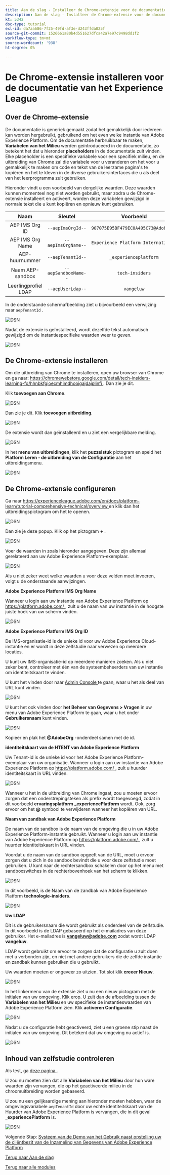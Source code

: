 ```yaml
---
title: Aan de slag - Installeer de Chrome-extensie voor de documentatie van het Experience League
description: Aan de slag - Installeer de Chrome-extensie voor de documentatie van het Experience League
kt: 5342
doc-type: tutorial
exl-id: da7aa686-7f25-49fd-af3e-d243ffda025f
source-git-commit: 1526661a80b4d551627dfca42a7e97c9498dd1f2
workflow-type: tm+mt
source-wordcount: '938'
ht-degree: 0%

---
```


# De Chrome-extensie installeren voor de documentatie van het Experience League

## Over de Chrome-extensie

De documentatie is generiek gemaakt zodat het gemakkelijk door iedereen kan worden hergebruikt, gebruikend om het even welke instantie van Adobe Experience Platform.
Om de documentatie herbruikbaar te maken, **Variabelen van het Milieu** werden geïntroduceerd in de documentatie, zo betekent het dat u hieronder **placeholders** in de documentatie zult vinden. Elke placeholder is een specifieke variabele voor een specifiek milieu, en de uitbreiding van Chrome zal die variabele voor u veranderen om het voor u gemakkelijk te maken om code en tekst van de leerzame pagina&#39;s te kopiëren en het te kleven in de diverse gebruikersinterfaces die u als deel van het leerprogramma zult gebruiken.

Hieronder vindt u een voorbeeld van dergelijke waarden. Deze waarden kunnen momenteel nog niet worden gebruikt, maar zodra u de Chrome-extensie installeert en activeert, worden deze variabelen gewijzigd in normale tekst die u kunt kopiëren en opnieuw kunt gebruiken.

| Naam | Sleutel | Voorbeeld |
|:-------------:| :---------------:| :---------------:|
| AEP IMS Org ID | `--aepImsOrgId--` | `907075E95BF479EC0A495C73@AdobeOrg` |
| AEP IMS Org Name | `--aepImsOrgName--` | `Experience Platform International` |
| AEP-huurnummer | `--aepTenantId--` | `_experienceplatform` |
| Naam AEP-sandbox | `--aepSandboxName--` | `tech-insiders` |
| Leerlingprofiel LDAP | `--aepUserLdap--` | `vangeluw` |

In de onderstaande schermafbeelding ziet u bijvoorbeeld een verwijzing naar `aepTenantId` .

![ DSN ](./images/mod7before.png)

Nadat de extensie is geïnstalleerd, wordt dezelfde tekst automatisch gewijzigd om de instantiespecifieke waarden weer te geven.

![ DSN ](./images/mod7.png)

## De Chrome-extensie installeren

Om die uitbreiding van Chrome te installeren, open uw browser van Chrome en ga naar: [ https://chromewebstore.google.com/detail/tech-insiders-learning-fo/hhnbkfgioecmhimdhooigajdajplinfi ](https://chromewebstore.google.com/detail/tech-insiders-learning-fo/hhnbkfgioecmhimdhooigajdajplinfi). Dan zie je dit.

Klik **toevoegen aan Chrome**.

![ DSN ](./images/c2.png)

Dan zie je dit. Klik **toevoegen uitbreiding**.

![ DSN ](./images/c3.png)

De extensie wordt dan geïnstalleerd en u ziet een vergelijkbare melding.

![ DSN ](./images/c4.png)

In het **menu van uitbreidingen**, klik het **puzzelstuk** pictogram en speld het **Platform Leren - de uitbreiding van de Configuratie** aan het uitbreidingsmenu.

![ DSN ](./images/c6.png)

## De Chrome-extensie configureren

Ga naar [ https://experienceleague.adobe.com/en/docs/platform-learn/tutorial-comprehensive-technical/overview ](https://experienceleague.adobe.com/en/docs/platform-learn/tutorial-comprehensive-technical/overview) en klik dan het uitbreidingspictogram om het te openen.

![ DSN ](./images/tuthome.png)

Dan zie je deze popup. Klik op het pictogram **+** .

![ DSN ](./images/c7.png)

Voer de waarden in zoals hieronder aangegeven. Deze zijn allemaal gerelateerd aan uw Adobe Experience Platform-exemplaar.

![ DSN ](./images/c8.png)

Als u niet zeker weet welke waarden u voor deze velden moet invoeren, volgt u de onderstaande aanwijzingen.

**Adobe Experience Platform IMS Org Name**

Wanneer u login aan uw instantie van Adobe Experience Platform op [ https://platform.adobe.com/ ](https://platform.adobe.com/), zult u de naam van uw instantie in de hoogste juiste hoek van uw scherm vinden.

![ DSN ](./images/aepname.png)

**Adobe Experience Platform IMS Org ID**

De IMS-organisatie-id is de unieke id voor uw Adobe Experience Cloud-instantie en er wordt in deze zelfstudie naar verwezen op meerdere locaties.

U kunt uw IMS-organisatie-id op meerdere manieren zoeken. Als u niet zeker bent, controleer met één van de systeembeheerders van uw instantie om identiteitskaart te vinden.

U kunt het vinden door naar [ Admin Console ](https://adminconsole.adobe.com/) te gaan, waar u het als deel van URL kunt vinden.

![ DSN ](./images/aepid1.png)

U kunt het ook vinden door **het Beheer van Gegevens > Vragen** in uw menu van Adobe Experience Platform te gaan, waar u het onder **Gebruikersnaam** kunt vinden.

![ DSN ](./images/aepid2.png)

Kopieer en plak het **@AdobeOrg** -onderdeel samen met de id.

**identiteitskaart van de HTENT van Adobe Experience Platform**

Uw Tenant-id is de unieke id voor het Adobe Experience Platform-exemplaar van uw organisatie. Wanneer u login aan uw instantie van Adobe Experience Platform op [ https://platform.adobe.com/ ](https://platform.adobe.com/), zult u huurder identiteitskaart in URL vinden.

![ DSN ](./images/aeptenantid.png)

Wanneer u het in de uitbreiding van Chrome ingaat, zou u moeten ervoor zorgen dat een onderstrepingsteken als prefix wordt toegevoegd, zodat in dit voorbeeld **ervaringsplatform** **_experiencePlatform** wordt. Ook, zorg ervoor om het **@** symbool te verwijderen wanneer het kopiëren van URL.

**Naam van zandbak van Adobe Experience Platform**

De naam van de sandbox is de naam van de omgeving die u in uw Adobe Experience Platform-instantie gebruikt. Wanneer u login aan uw instantie van Adobe Experience Platform op [ https://platform.adobe.com/ ](https://platform.adobe.com/), zult u huurder identiteitskaart in URL vinden.

Voordat u de naam van de sandbox opgeeft van de URL, moet u ervoor zorgen dat u zich in de sandbox bevindt die u voor deze zelfstudie moet gebruiken. U kunt naar de rechtersandbox schakelen door op het menu met sandboxswitches in de rechterbovenhoek van het scherm te klikken.

![ DSN ](./images/aepsandboxsw.png)

In dit voorbeeld, is de Naam van de zandbak van Adobe Experience Platform **technologie-insiders**.

![ DSN ](./images/aepsname.png)

**Uw LDAP**

Dit is de gebruikersnaam die wordt gebruikt als onderdeel van de zelfstudie. In dit voorbeeld is de LDAP gebaseerd op het e-mailadres van deze gebruiker. Het e-mailadres is **vangeluw@adobe.com** zodat wordt LDAP **vangeluw**.

LDAP wordt gebruikt om ervoor te zorgen dat de configuratie u zult doen met u verbonden zijn, en niet met andere gebruikers die de zelfde instantie en zandbak kunnen gebruiken die u gebruikt.

Uw waarden moeten er ongeveer zo uitzien.
Tot slot klik **creeer Nieuw**.

![ DSN ](./images/c8a.png)


In het linkermenu van de extensie ziet u nu een nieuw pictogram met de initialen van uw omgeving. Klik erop. U zult dan de afbeelding tussen de **Variabelen van het Milieu** en uw specifieke de instantieswaarden van Adobe Experience Platform zien. Klik **activeren Configuratie**.

![ DSN ](./images/c9.png)

Nadat u de configuratie hebt geactiveerd, ziet u een groene stip naast de initialen van uw omgeving. Dit betekent dat uw omgeving nu actief is.

![ DSN ](./images/c10.png)

## Inhoud van zelfstudie controleren

Als test, ga [ deze pagina ](https://experienceleague.adobe.com/en/docs/platform-learn/tutorial-comprehensive-technical/datadistiller/module51/ex4).

U zou nu moeten zien dat alle **Variabelen van het Milieu** door hun ware waarden zijn vervangen, die op het geactiveerde milieu in de chroomuitbreiding worden gebaseerd.

U zou nu een gelijkaardige mening aan hieronder moeten hebben, waar de omgevingsvariabele `aepTenantId` door uw echte identiteitskaart van de Huurder van Adobe Experience Platform is vervangen, die in dit geval **_experiencePlatform** is.

![ DSN ](./images/mod7.png)

Volgende Stap: [ Systeem van de Demo van het Gebruik naast opstelling uw de cliëntbezit van de Inzameling van Gegevens van Adobe Experience Platform ](./ex2.md)

[Terug naar Aan de slag](./getting-started.md)

[Terug naar alle modules](./../../../overview.md)
